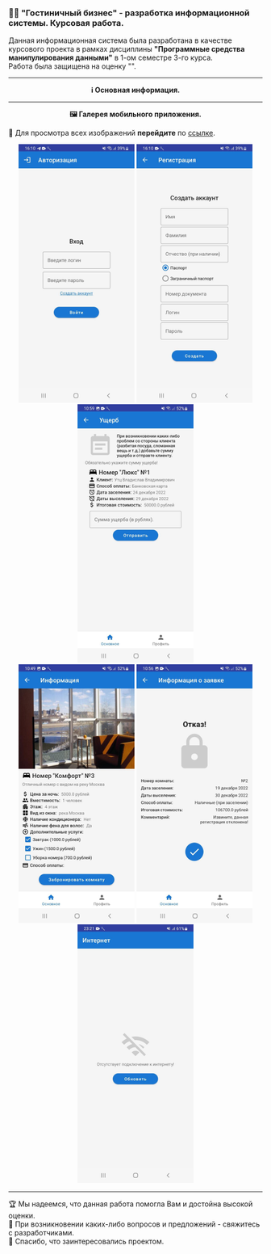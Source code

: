 ### 👨‍🎓 "Гостиничный бизнес" - разработка информационной системы. Курсовая работа.

Данная информационная система была разработана в качестве курсового проекта в рамках дисциплины **"Программные средства манипулирования данными"** в 1-ом семестре 3-го курса.</br>
Работа была защищена на оценку "".

---

 <p align="center">
   <b> ℹ️ Основная информация. </b>  
</p>

---

 <p align="center">
   <b> 🖼️ Галерея мобильного приложения. </b>  
</p>

 🔗 Для просмотра всех изображений **перейдите** по [ссылке](https://github.com/coder-chekunkov/BookingRoom-Coursework/tree/main/documents/wiki_images).
 
 
<p align="center">
  <img alt="GIF" src="https://github.com/coder-chekunkov/BookingRoom-Coursework/blob/main/documents/wiki_images/wiki_image_1.jpg" width="230"/>
  <img alt="GIF" src="https://github.com/coder-chekunkov/BookingRoom-Coursework/blob/main/documents/wiki_images/wiki_image_2.jpg" width="230"/>
  <img alt="GIF" src="https://github.com/coder-chekunkov/BookingRoom-Coursework/blob/main/documents/wiki_images/wiki_image_20.jpg" width="230"/> </br>
  <img alt="GIF" src="https://github.com/coder-chekunkov/BookingRoom-Coursework/blob/main/documents/wiki_images/wiki_image_11.jpg" width="230"/>
  <img alt="GIF" src="https://github.com/coder-chekunkov/BookingRoom-Coursework/blob/main/documents/wiki_images/wiki_image_15.jpg" width="230"/>
  <img alt="GIF" src="https://github.com/coder-chekunkov/BookingRoom-Coursework/blob/main/documents/wiki_images/wiki_image_8.jpg" width="230"/>
</p>
 
---

🏆 Мы надеемся, что данная работа помогла Вам и достойна высокой оценки. <br/>
📧 При возникновении каких-либо вопросов и предложений - свяжитесь с разработчиками. <br/>
🤝 Спасибо, что заинтересовались проектом.
